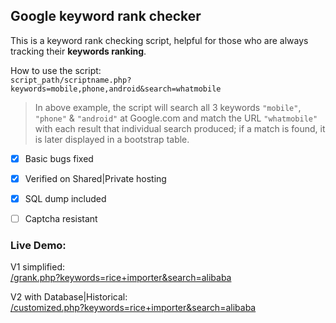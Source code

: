 ## Google keyword rank checker

This is a keyword rank checking script, helpful for those who are always tracking their **keywords ranking**.

How to use the script:<br>
	`script_path/scriptname.php?keywords=mobile,phone,android&search=whatmobile`


> In above example, the script will search all 3 keywords `"mobile"`, `"phone"` & `"android"` at Google.com and match the URL `"whatmobile"` with each result that individual search produced; if a match is found, it is later displayed in a bootstrap table.


- [x] Basic bugs fixed
- [x] Verified on Shared|Private hosting
- [x] SQL dump included
- [ ] Captcha resistant


### Live Demo:<br>

V1 simplified:<br/>
[/grank.php?keywords=rice+importer&search=alibaba](http://thedigioutlet.com/filez/google-kwd-ranking/grank.php?keywords=rice+importer&search=alibaba "Google keyword rank checker : simplified")
	
V2 with Database|Historical:<br/>
[/customized.php?keywords=rice+importer&search=alibaba](http://thedigioutlet.com/filez/google-kwd-ranking/customized.php?keywords=rice+importer&search=alibaba "Google keyword rank checker : historical / database")
